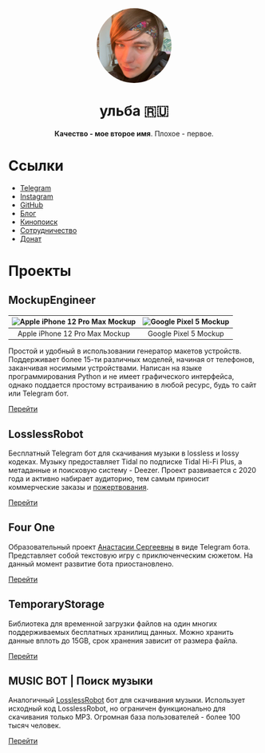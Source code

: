 <div align="center">
  <img align="center" style="border-radius: 50%;" width="150" src="https://raw.githubusercontent.com/ulbwa/ulbwa/main/static/favico.jpg" alt="favico.jpg">
  <h1>ульба 🇷🇺</h1>
  <p><b>Качество - мое второе имя</b>. Плохое - первое.</p>
</div>

# Ссылки

* [Telegram](https://ulbwa.github.io/go?to=telegram)
* [Instagram](https://ulbwa.github.io/go?to=instagram)
* [GitHub](https://ulbwa.github.io/go?to=github)
* [Блог](https://ulbwa.github.io/go?to=blog)
* [Кинопоиск](https://ulbwa.github.io/go?to=kinopoisk)
* [Сотрудничество](https://ulbwa.github.io/go?to=partner)
* [Донат](https://ulbwa.github.io/go?to=donate)

# Проекты

## MockupEngineer
![Apple iPhone 12 Pro Max Mockup](https://raw.githubusercontent.com/ulbwazhine/MockupEngineer/main/MockupEngineer/templates/iphone12promax/example.png) | ![Google Pixel 5 Mockup](https://raw.githubusercontent.com/ulbwazhine/MockupEngineer/main/MockupEngineer/templates/pixel5/example.png)
:---: | :---:
Apple iPhone 12 Pro Max Mockup | Google Pixel 5 Mockup

Простой и удобный в использовании генератор макетов устройств. Поддерживает более 15-ти различных моделей, начиная от телефонов, заканчивая носимыми устройствами. Написан на языке программирования Python и не имеет графического интерфейса, однако поддается простому встраиванию в любой ресурс, будь то сайт или Telegram бот.

[Перейти](https://github.com/ulbwazhine/MockupEngineer)

## LosslessRobot
Бесплатный Telegram бот для скачивания музыки в lossless и lossy кодеках. Музыку предоставляет Tidal по подписке Tidal Hi-Fi Plus, а метаданные и поисковую систему - Deezer. Проект развивается с 2020 года и активно набирает аудиторию, тем самым приносит коммерческие заказы и [пожертвования](https://ulbwa.github.io/go?to=donate).

[Перейти](https://t.me/LosslessRobot)

## Four One
Образовательный проект [Анастасии Сергеевны](https://www.instagram.com/nastelvegeco/) в виде Telegram бота. Представляет собой текстовую игру с приключенческим сюжетом. На данный момент развитие бота приостановлено.

[Перейти](https://t.me/fourone_bot)

## TemporaryStorage
Библиотека для временной загрузки файлов на один многих поддерживаемых бесплатных хранилищ данных. Можно хранить данные вплоть до 15GB, срок хранения зависит от размера файла.

[Перейти](https://github.com/ulbwazhine/TemporaryStorage)

## MUSIC BOT | Поиск музыки
Аналогичный [LosslessRobot](https://t.me/LosslessRobot) бот для скачивания музыки. Использует исходный код LosslessRobot, но ограничен функционально для скачивания только MP3. Огромная база пользователей - более 100 тысяч человек.

[Перейти](https://t.me/SaveMuzz_Bot)
